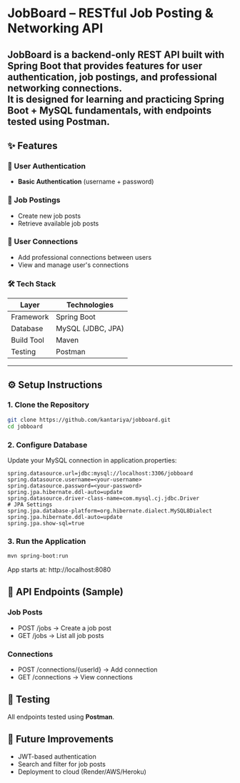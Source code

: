 # JobBoard – RESTful Job Posting & Networking API
**JobBoard** is a backend-only REST API built with **Spring Boot** that provides features for user authentication, job postings, and professional networking connections.  
It is designed for learning and practicing **Spring Boot + MySQL** fundamentals, with endpoints tested using **Postman**.
---
## ✨ Features
### 👤 User Authentication
- **Basic Authentication** (username + password)
### 💼 Job Postings
- Create new job posts
- Retrieve available job posts
### 🔗 User Connections
- Add professional connections between users
- View and manage user's connections
### 🛠️ Tech Stack
| Layer        | Technologies                  |
|--------------|-------------------------------|
| Framework    | Spring Boot                   |
| Database     | MySQL (JDBC, JPA) |
| Build Tool   | Maven                         |
| Testing      | Postman                       |
---
## ⚙️ Setup Instructions
### 1. Clone the Repository
```bash
git clone https://github.com/kantariya/jobboard.git
cd jobboard
```
### 2. Configure Database
Update your MySQL connection in application.properties:
```
spring.datasource.url=jdbc:mysql://localhost:3306/jobboard
spring.datasource.username=<your-username>
spring.datasource.password=<your-password>
spring.jpa.hibernate.ddl-auto=update
spring.datasource.driver-class-name=com.mysql.cj.jdbc.Driver
# JPA Settings
spring.jpa.database-platform=org.hibernate.dialect.MySQL8Dialect
spring.jpa.hibernate.ddl-auto=update
spring.jpa.show-sql=true
```
### 3. Run the Application
```bash
mvn spring-boot:run
```
App starts at: http://localhost:8080
## 🔗 API Endpoints (Sample)
### Job Posts
- POST /jobs → Create a job post
- GET /jobs → List all job posts
### Connections
- POST /connections/{userId} → Add connection
- GET /connections → View connections
## 🧪 Testing
All endpoints tested using **Postman**.
## 🚀 Future Improvements
- JWT-based authentication
- Search and filter for job posts
- Deployment to cloud (Render/AWS/Heroku)
